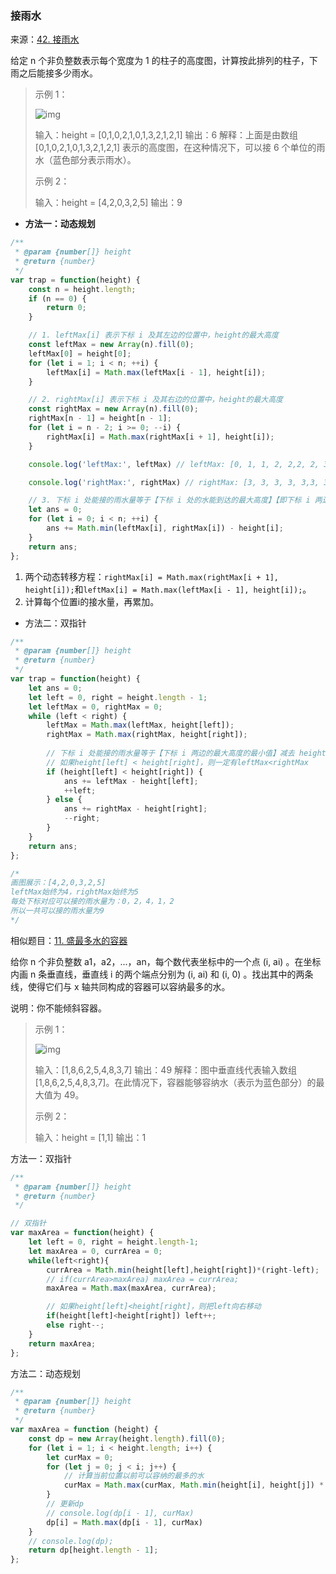 ### 接雨水

来源：[42. 接雨水](https://leetcode-cn.com/problems/trapping-rain-water/)

给定 n 个非负整数表示每个宽度为 1 的柱子的高度图，计算按此排列的柱子，下雨之后能接多少雨水。

> 示例 1：
>
>  ![img](https://assets.leetcode-cn.com/aliyun-lc-upload/uploads/2018/10/22/rainwatertrap.png) 
>
> 输入：height = [0,1,0,2,1,0,1,3,2,1,2,1]
> 输出：6
> 解释：上面是由数组 [0,1,0,2,1,0,1,3,2,1,2,1] 表示的高度图，在这种情况下，可以接 6 个单位的雨水（蓝色部分表示雨水）。 
>
> 示例 2：
>
> 输入：height = [4,2,0,3,2,5]
> 输出：9

- **方法一：动态规划**

```javascript
/**
 * @param {number[]} height
 * @return {number}
 */
var trap = function(height) {
    const n = height.length;
    if (n == 0) {
        return 0;
    }

    // 1. leftMax[i] 表示下标 i 及其左边的位置中，height的最大高度
    const leftMax = new Array(n).fill(0);
    leftMax[0] = height[0];
    for (let i = 1; i < n; ++i) {
        leftMax[i] = Math.max(leftMax[i - 1], height[i]);
    }

    // 2. rightMax[i] 表示下标 i 及其右边的位置中，height的最大高度
    const rightMax = new Array(n).fill(0);
    rightMax[n - 1] = height[n - 1];
    for (let i = n - 2; i >= 0; --i) {
        rightMax[i] = Math.max(rightMax[i + 1], height[i]);
    }

    console.log('leftMax:', leftMax) // leftMax: [0, 1, 1, 2, 2,2, 2, 3, 3, 3,3, 3]

    console.log('rightMax:', rightMax) // rightMax: [3, 3, 3, 3, 3,3, 3, 3, 2, 2,2, 1]

    // 3. 下标 i 处能接的雨水量等于【下标 i 处的水能到达的最大高度】【即下标 i 两边的最大高度的最小值，Math.min(leftMax[i], rightMax[i])】减去 height[i]
    let ans = 0;
    for (let i = 0; i < n; ++i) {
        ans += Math.min(leftMax[i], rightMax[i]) - height[i];
    }
    return ans;
};
```

1. 两个动态转移方程：`rightMax[i] = Math.max(rightMax[i + 1], height[i]);`和`leftMax[i] = Math.max(leftMax[i - 1], height[i]);`。
2. 计算每个位置i的接水量，再累加。

- 方法二：双指针

```javascript
/**
 * @param {number[]} height
 * @return {number}
 */
var trap = function(height) {
    let ans = 0;
    let left = 0, right = height.length - 1;
    let leftMax = 0, rightMax = 0;
    while (left < right) {
        leftMax = Math.max(leftMax, height[left]);
        rightMax = Math.max(rightMax, height[right]);
        
        // 下标 i 处能接的雨水量等于【下标 i 两边的最大高度的最小值】减去 height[i]
        // 如果height[left] < height[right]，则一定有leftMax<rightMax
        if (height[left] < height[right]) {
            ans += leftMax - height[left];
            ++left;
        } else {
            ans += rightMax - height[right];
            --right;
        }
    }
    return ans;
};

/* 
画图展示：[4,2,0,3,2,5]
leftMax始终为4，rightMax始终为5
每处下标对应可以接的雨水量为：0，2，4，1，2
所以一共可以接的雨水量为9
*/
```



相似题目：[11. 盛最多水的容器](https://leetcode-cn.com/problems/container-with-most-water/)

给你 n 个非负整数 a1，a2，...，an，每个数代表坐标中的一个点 (i, ai) 。在坐标内画 n 条垂直线，垂直线 i 的两个端点分别为 (i, ai) 和 (i, 0) 。找出其中的两条线，使得它们与 x 轴共同构成的容器可以容纳最多的水。

说明：你不能倾斜容器。

> 示例 1：
>
> ![img](https://aliyun-lc-upload.oss-cn-hangzhou.aliyuncs.com/aliyun-lc-upload/uploads/2018/07/25/question_11.jpg)
>
> 输入：[1,8,6,2,5,4,8,3,7]
> 输出：49 
> 解释：图中垂直线代表输入数组 [1,8,6,2,5,4,8,3,7]。在此情况下，容器能够容纳水（表示为蓝色部分）的最大值为 49。
>
> 示例 2：
>
> 输入：height = [1,1]
> 输出：1

方法一：双指针

```javascript
/**
 * @param {number[]} height
 * @return {number}
 */

// 双指针
var maxArea = function(height) {
    let left = 0, right = height.length-1;
    let maxArea = 0, currArea = 0;
    while(left<right){
        currArea = Math.min(height[left],height[right])*(right-left);
        // if(currArea>maxArea) maxArea = currArea;
        maxArea = Math.max(maxArea, currArea);

        // 如果height[left]<height[right]，则把left向右移动
        if(height[left]<height[right]) left++;
        else right--;
    }
    return maxArea;
};
```

方法二：动态规划

```js
/**
 * @param {number[]} height
 * @return {number}
 */
var maxArea = function (height) {
    const dp = new Array(height.length).fill(0);
    for (let i = 1; i < height.length; i++) {
        let curMax = 0;
        for (let j = 0; j < i; j++) {
            // 计算当前位置以前可以容纳的最多的水
            curMax = Math.max(curMax, Math.min(height[i], height[j]) * (i - j));
        }
        // 更新dp
        // console.log(dp[i - 1], curMax)
        dp[i] = Math.max(dp[i - 1], curMax)
    }
    // console.log(dp);
    return dp[height.length - 1];
};
```

